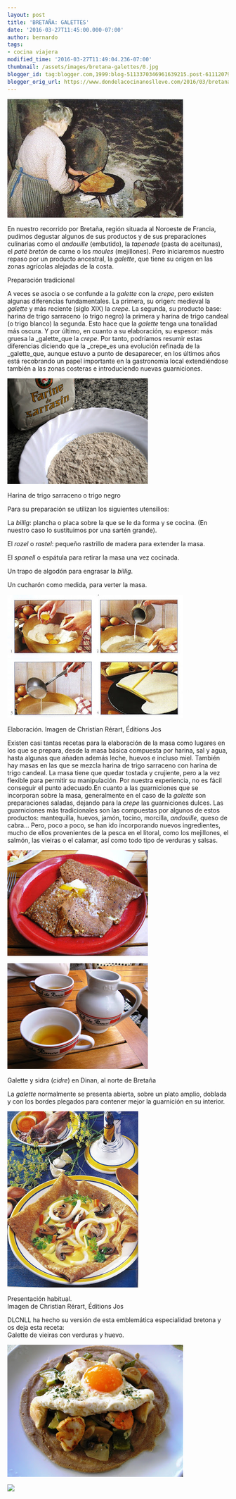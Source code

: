 ```yaml
---
layout: post
title: 'BRETAÑA: GALETTES'
date: '2016-03-27T11:45:00.000-07:00'
author: bernardo
tags:
- cocina viajera
modified_time: '2016-03-27T11:49:04.236-07:00'
thumbnail: /assets/images/bretana-galettes/0.jpg
blogger_id: tag:blogger.com,1999:blog-5113370346961639215.post-6111207969722683457
blogger_orig_url: https://www.dondelacocinanoslleve.com/2016/03/bretana-galettes.html
---
```


![](/assets/images/bretana-galettes/0.jpg)

En nuestro recorrido por Bretaña, región situada al Noroeste de Francia, pudimos degustar algunos de sus productos y de sus preparaciones culinarias como el _andouille_ (embutido), la _tapenade_ (pasta de aceitunas), el _paté bretón_ de carne o los _moules_ (mejillones). Pero iniciaremos nuestro repaso por un producto ancestral, la _galette_, que tiene su origen en las zonas agrícolas alejadas de la costa.  


Preparación tradicional

  

A veces se asocia o se confunde a la _galette_ con la _crepe_, pero existen algunas diferencias fundamentales. La primera, su origen: medieval la _galette_ y más reciente (siglo XIX) la _crepe_. La segunda, su producto base: harina de trigo sarraceno (o trigo negro) la primera y harina de trigo candeal (o trigo blanco) la segunda. Esto hace que la _galette_ tenga una tonalidad más oscura. Y por último, en cuanto a su elaboración, su espesor: más gruesa la _galette_que la _crepe_. Por tanto, podríamos resumir estas diferencias diciendo que la _crepe_es una evolución refinada de la _galette_que, aunque estuvo a punto de desaparecer, en los últimos años está recobrando un papel importante en la gastronomía local extendiéndose también a las zonas costeras e introduciendo nuevas guarniciones.

  

![](/assets/images/bretana-galettes/1.jpg)

Harina de trigo sarraceno o trigo negro

  

Para su preparación se utilizan los siguientes utensilios:

La _billig_: plancha o placa sobre la que se le da forma y se cocina. (En nuestro caso lo sustituimos por una sartén grande).

El _rozel_ o _rastel_: pequeño rastrillo de madera para extender la masa.

El _spanell_ o espátula para retirar la masa una vez cocinada.

Un trapo de algodón para engrasar la _billig_.

Un cucharón como medida, para verter la masa.

  

![](/assets/images/bretana-galettes/2.jpg)

Elaboración. Imagen de Christian Rérart, Éditions Jos

  
Existen casi tantas recetas para la elaboración de la masa como lugares en los que se prepara, desde la masa básica compuesta por harina, sal y agua, hasta algunas que añaden además leche, huevos e incluso miel. También hay masas en las que se mezcla harina de trigo sarraceno con harina de trigo candeal. La masa tiene que quedar tostada y crujiente, pero a la vez flexible para permitir su manipulación. Por nuestra experiencia, no es fácil conseguir el punto adecuado.En cuanto a las guarniciones que se incorporan sobre la masa, generalmente en el caso de la _galette_ son preparaciones saladas, dejando para la _crepe_ las guarniciones dulces. Las guarniciones más tradicionales son las compuestas por algunos de estos productos: mantequilla, huevos, jamón, tocino, morcilla, _andouille_, queso de cabra… Pero, poco a poco, se han ido incorporando nuevos ingredientes, mucho de ellos provenientes de la pesca en el litoral, como los mejillones, el salmón, las vieiras o el calamar, así como todo tipo de verduras y salsas.  

![](/assets/images/bretana-galettes/3.jpg)

  

![](/assets/images/bretana-galettes/4.jpg)

Galette y sidra (_cidre_) en Dinan, al norte de Bretaña

  
La _galette_ normalmente se presenta abierta, sobre un plato amplio, doblada y con los bordes plegados para contener mejor la guarnición en su interior.  

![](/assets/images/bretana-galettes/5.jpg)

Presentación habitual.  
Imagen de Christian Rérart, Éditions Jos

  
DLCNLL ha hecho su versión de esta emblemática especialidad bretona y os deja esta receta:   
Galette de vieiras con verduras y huevo.  

![](/assets/images/bretana-galettes/6.jpg)

![](/assets/images/bretana-galettes/7.jpg)
